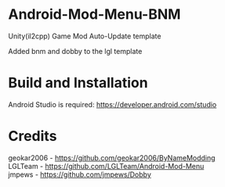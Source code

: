 # Android-Mod-Menu-BNM
Unity(il2cpp) Game Mod Auto-Update template

Added bnm and dobby to the lgl template

# Build and Installation
Android Studio is required: https://developer.android.com/studio  <br />

# Credits
geokar2006 - https://github.com/geokar2006/ByNameModding <br />
LGLTeam - https://github.com/LGLTeam/Android-Mod-Menu <br />
jmpews - https://github.com/jmpews/Dobby <br />
